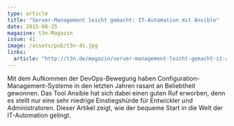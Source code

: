 ```yaml
---
type: article
title: "Server-Management leicht gemacht: IT-Automation mit Ansible"
date: 2015-08-25
magazine: t3n-Magazin
issue: 41
image: /assets/pub/t3n-41.jpg
links:
  article: "http://t3n.de/magazin/server-management-leicht-gemacht-it-automation-ansible-239324/"
---
```


Mit dem Aufkommen der DevOps-Bewegung haben Configuration-Management-Systeme in den letzten Jahren rasant an Beliebtheit gewonnen. Das Tool Ansible hat sich dabei einen guten Ruf erworben, denn es stellt nur eine sehr niedrige Einstiegshürde für Entwickler und Administratoren. Dieser Artikel zeigt, wie der bequeme Start in die Welt der IT-Automation gelingt.
